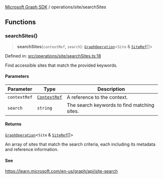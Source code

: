 [Microsoft Graph SDK](../../README.md) / operations/site/searchSites

## Functions

### searchSites()

> **searchSites**(`contextRef`, `search`): [`GraphOperation`](../../models/GraphOperation.md#graphoperation)\<`Site` & [`SiteRef`](../../models/SiteRef.md#siteref)[]\>

Defined in: [src/operations/site/searchSites.ts:18](https://github.com/Future-Secure-AI/microsoft-graph/blob/main/src/operations/site/searchSites.ts#L18)

Find accessible sites that match the provided keywords.

#### Parameters

| Parameter | Type | Description |
| ------ | ------ | ------ |
| `contextRef` | [`ContextRef`](../../models/ContextRef.md#contextref) | A reference to the context. |
| `search` | `string` | The search keywords to find matching sites. |

#### Returns

[`GraphOperation`](../../models/GraphOperation.md#graphoperation)\<`Site` & [`SiteRef`](../../models/SiteRef.md#siteref)[]\>

An array of sites that match the search criteria, each including its metadata and reference information.

#### See

https://learn.microsoft.com/en-us/graph/api/site-search
